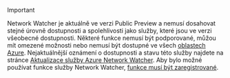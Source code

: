 > [!IMPORTANT]
> Network Watcher je aktuálně ve verzi Public Preview a nemusí dosahovat stejné úrovně dostupnosti a spolehlivosti jako služby, které jsou ve verzi všeobecné dostupnosti. Některé funkce nemusí být podporované, můžou mít omezené možnosti nebo nemusí být dostupné ve všech [oblastech Azure](https://azure.microsoft.com/regions/). Nejaktuálnější oznámení o dostupnosti a stavu této služby najdete na stránce [Aktualizace služby Azure Network Watcher](https://azure.microsoft.com/updates/?product=network-watcher). Aby bylo možné používat funkce služby Network Watcher, [funkce musí být zaregistrované](../articles/network-watcher/network-watcher-create.md#register-the-preview-capability).